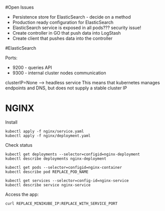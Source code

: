 #Open Issues
- Persistence store for ElasticSearch - decide on a method
- Production ready configuration for ElasticSearch
- ElasticSearch service is exposed in all pods??? security issue!
- Create controller in GO that push data into LogStash 
- Create client that pushes data into the controller 

#ElasticSearch

Ports:
* 9200 - queries API
* 9300 - internal cluster nodes communication


clusterIP=None --> headless service
This means that kubernetes manages endpoints and DNS, but does not supply a stable cluster IP


# NGINX

Install 
```
kubectl apply -f nginx/service.yaml
kubectl apply -f nginx/deployment.yaml
```

Check status 
```
kubectl get deployments --selector=configid=nginx-deployment
kubectl describe deployments nginx-deployment

kubectl get pods --selector=configid=nginx-container
kubectl describe pod REPLACE_POD_NAME

kubectl get services --selector=config-id=nginx-service
kubectl describe service nginx-service
```


Access the app:
```
curl REPLACE_MINIKUBE_IP:REPLACE_WITH_SERVICE_PORT
```

